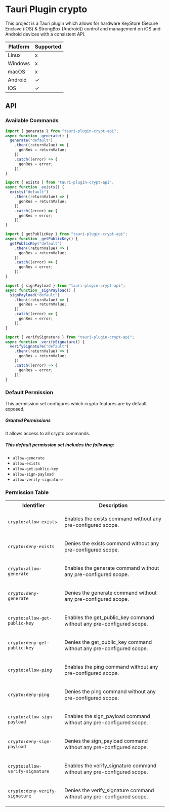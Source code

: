 # Tauri Plugin crypto

This project is a Tauri plugin which allows for hardware KeyStore (Secure Enclave (iOS) & StrongBox (Android)) control and management on iOS and Android devices with a consistent API.

| Platform | Supported |
| -------- | --------- |
| Linux    | x         |
| Windows  | x         |
| macOS    | x         |
| Android  | ✓         |
| iOS      | ✓         |

## API

### Available Commands

```ts
import { generate } from "tauri-plugin-crypt-api";
async function _generate() {
  generate("default")
    .then((returnValue) => {
      genRes = returnValue;
    })
    .catch((error) => {
      genRes = error;
    });
}
```

```ts
import { exists } from "tauri-plugin-crypt-api";
async function _exists() {
  exists("default")
    .then((returnValue) => {
      genRes = returnValue;
    })
    .catch((error) => {
      genRes = error;
    });
}
```

```ts
import { getPublicKey } from "tauri-plugin-crypt-api";
async function _getPublicKey() {
  getPublicKey("default")
    .then((returnValue) => {
      genRes = returnValue;
    })
    .catch((error) => {
      genRes = error;
    });
}
```

```ts
import { signPayload } from "tauri-plugin-crypt-api";
async function _signPayload() {
  signPayload("default")
    .then((returnValue) => {
      genRes = returnValue;
    })
    .catch((error) => {
      genRes = error;
    });
}
```

```ts
import { verifySignature } from "tauri-plugin-crypt-api";
async function _verifySignature() {
  verifySignature("default")
    .then((returnValue) => {
      genRes = returnValue;
    })
    .catch((error) => {
      genRes = error;
    });
}
```

### Default Permission

This permission set configures which
crypto features are by default exposed.

##### Granted Permissions

It allows access to all crypto commands.

##### This default permission set includes the following:

- `allow-generate`
- `allow-exists`
- `allow-get-public-key`
- `allow-sign-payload`
- `allow-verify-signature`

### Permission Table

<table>
<tr>
<th>Identifier</th>
<th>Description</th>
</tr>

<tr>
<td>

`crypto:allow-exists`

</td>
<td>

Enables the exists command without any pre-configured scope.

</td>
</tr>

<tr>
<td>

`crypto:deny-exists`

</td>
<td>

Denies the exists command without any pre-configured scope.

</td>
</tr>

<tr>
<td>

`crypto:allow-generate`

</td>
<td>

Enables the generate command without any pre-configured scope.

</td>
</tr>

<tr>
<td>

`crypto:deny-generate`

</td>
<td>

Denies the generate command without any pre-configured scope.

</td>
</tr>

<tr>
<td>

`crypto:allow-get-public-key`

</td>
<td>

Enables the get_public_key command without any pre-configured scope.

</td>
</tr>

<tr>
<td>

`crypto:deny-get-public-key`

</td>
<td>

Denies the get_public_key command without any pre-configured scope.

</td>
</tr>

<tr>
<td>

`crypto:allow-ping`

</td>
<td>

Enables the ping command without any pre-configured scope.

</td>
</tr>

<tr>
<td>

`crypto:deny-ping`

</td>
<td>

Denies the ping command without any pre-configured scope.

</td>
</tr>

<tr>
<td>

`crypto:allow-sign-payload`

</td>
<td>

Enables the sign_payload command without any pre-configured scope.

</td>
</tr>

<tr>
<td>

`crypto:deny-sign-payload`

</td>
<td>

Denies the sign_payload command without any pre-configured scope.

</td>
</tr>

<tr>
<td>

`crypto:allow-verify-signature`

</td>
<td>

Enables the verify_signature command without any pre-configured scope.

</td>
</tr>

<tr>
<td>

`crypto:deny-verify-signature`

</td>
<td>

Denies the verify_signature command without any pre-configured scope.

</td>
</tr>
</table>
